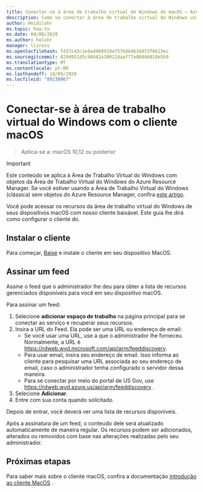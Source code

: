 ```yaml
---
title: Conectar-se à área de trabalho virtual do Windows do macOS – Azure
description: Como se conectar à área de trabalho virtual do Windows usando o cliente macOS.
author: Heidilohr
ms.topic: how-to
ms.date: 04/08/2020
ms.author: helohr
manager: lizross
ms.openlocfilehash: f437c43c1e9ad960910e7576db4b3ddf3f6623ec
ms.sourcegitcommit: 829d951d5c90442a38012daaf77e86046018e5b9
ms.translationtype: MT
ms.contentlocale: pt-BR
ms.lasthandoff: 10/09/2020
ms.locfileid: "89230867"
---
```

# <a name="connect-to-windows-virtual-desktop-with-the-macos-client"></a>Conectar-se à área de trabalho virtual do Windows com o cliente macOS

> Aplica-se a: macOS 10,12 ou posterior

>[!IMPORTANT]
>Este conteúdo se aplica à Área de Trabalho Virtual do Windows com objetos da Área de Trabalho Virtual do Windows do Azure Resource Manager. Se você estiver usando a Área de Trabalho Virtual do Windows (clássica) sem objetos do Azure Resource Manager, confira [este artigo](./virtual-desktop-fall-2019/connect-macos-2019.md).

Você pode acessar os recursos da área de trabalho virtual do Windows de seus dispositivos macOS com nosso cliente baixável. Este guia lhe dirá como configurar o cliente do.

## <a name="install-the-client"></a>Instalar o cliente

Para começar, [Baixe](https://apps.apple.com/app/microsoft-remote-desktop/id1295203466?mt=12) e instale o cliente em seu dispositivo MacOS.

## <a name="subscribe-to-a-feed"></a>Assinar um feed

Assine o feed que o administrador lhe deu para obter a lista de recursos gerenciados disponíveis para você em seu dispositivo macOS.

Para assinar um feed:

1. Selecione **adicionar espaço de trabalho** na página principal para se conectar ao serviço e recuperar seus recursos.
2. Insira a URL do Feed. Ela pode ser uma URL ou endereço de email:
   - Se você usar uma URL, use a que o administrador lhe forneceu. Normalmente, a URL é <https://rdweb.wvd.microsoft.com/api/arm/feeddiscovery>.
   - Para usar email, insira seu endereço de email. Isso informa ao cliente para pesquisar uma URL associada ao seu endereço de email, caso o administrador tenha configurado o servidor dessa maneira.
   - Para se conectar por meio do portal de US Gov, use <https://rdweb.wvd.azure.us/api/arm/feeddiscovery> .
3. Selecione **Adicionar**.
4. Entre com sua conta quando solicitado.

Depois de entrar, você deverá ver uma lista de recursos disponíveis.

Após a assinatura de um feed, o conteúdo dele será atualizado automaticamente de maneira regular. Os recursos podem ser adicionados, alterados ou removidos com base nas alterações realizadas pelo seu administrador.

## <a name="next-steps"></a>Próximas etapas

Para saber mais sobre o cliente macOS, confira a documentação [introdução ao cliente MacOS](/windows-server/remote/remote-desktop-services/clients/remote-desktop-mac/) .
